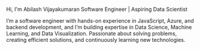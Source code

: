 
Hi, I'm Abilash Vijayakumaran
Software Engineer | Aspiring Data Scientist

I’m a software engineer with hands-on experience in JavaScript, Azure, and backend development, and I’m building expertise in Data Science, Machine Learning, and Data Visualization.
Passionate about solving problems, creating efficient solutions, and continuously learning new technologies.
